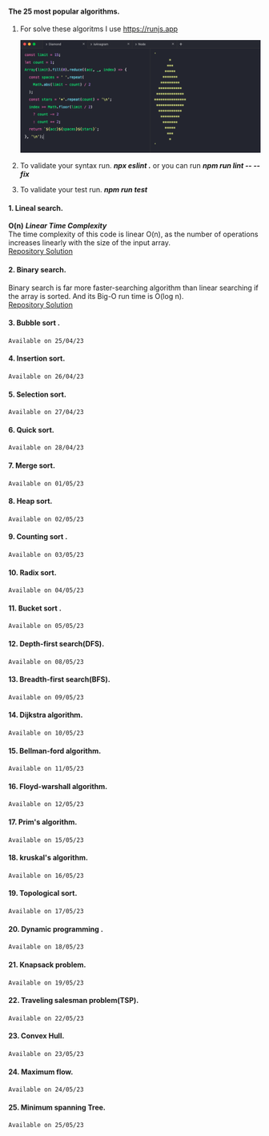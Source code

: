 #### The 25 most popular algorithms.
1. For solve these algoritms I use https://runjs.app
 
    ![run js](https://github.com/ramirez456/algorithms/blob/main/software.png?raw=true)

2. To validate your syntax run.
    ***npx eslint .***
    or you can run 
    ***npm run lint -- --fix***
3. To validate your test run.
    ***npm run test***

#### 1. Lineal search.
    
__O(n)__  ***Linear Time Complexity*** <br/>
    The time complexity of this code is linear O(n), as the number of operations increases linearly with the size of the input array.<br/>
[Repository Solution](https://github.com/ramirez456/algorithms/blob/main/algorithms/lineal_search.ts)

#### 2. Binary search.
Binary search is far more faster-searching algorithm than linear searching if the array is sorted. And its Big-O run time is O(log n).<br/>
[Repository Solution](https://github.com/ramirez456/algorithms/blob/main/algorithms/binary_seach.ts) 
#### 3. Bubble sort .
    Available on 25/04/23
#### 4. Insertion sort.
    Available on 26/04/23
#### 5. Selection sort.
    Available on 27/04/23
#### 6. Quick sort.
    Available on 28/04/23
#### 7. Merge sort.
    Available on 01/05/23
#### 8. Heap sort.
    Available on 02/05/23
#### 9. Counting sort .
    Available on 03/05/23
#### 10. Radix sort.
    Available on 04/05/23
#### 11. Bucket sort .
    Available on 05/05/23
#### 12. Depth-first search(DFS).
    Available on 08/05/23
#### 13. Breadth-first search(BFS).
    Available on 09/05/23
#### 14. Dijkstra algorithm.
    Available on 10/05/23
#### 15. Bellman-ford algorithm.
    Available on 11/05/23
#### 16. Floyd-warshall algorithm.
    Available on 12/05/23
#### 17. Prim's algorithm.
    Available on 15/05/23
#### 18. kruskal's algorithm.
    Available on 16/05/23
#### 19. Topological sort.
    Available on 17/05/23
#### 20. Dynamic programming .
    Available on 18/05/23
#### 21. Knapsack problem.
    Available on 19/05/23
#### 22. Traveling salesman problem(TSP).
    Available on 22/05/23
#### 23. Convex  Hull.
    Available on 23/05/23
#### 24. Maximum flow.
    Available on 24/05/23
#### 25. Minimum spanning Tree.
    Available on 25/05/23

